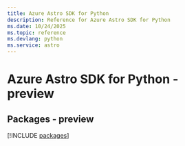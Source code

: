 ```yaml
---
title: Azure Astro SDK for Python
description: Reference for Azure Astro SDK for Python
ms.date: 10/24/2025
ms.topic: reference
ms.devlang: python
ms.service: astro
---
```

# Azure Astro SDK for Python - preview
## Packages - preview
[!INCLUDE [packages](astro-index.md)]